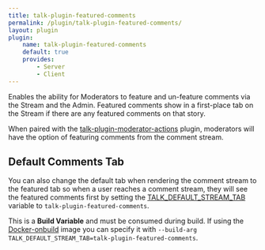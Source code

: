 ```yaml
---
title: talk-plugin-featured-comments
permalink: /plugin/talk-plugin-featured-comments/
layout: plugin
plugin:
    name: talk-plugin-featured-comments
    default: true
    provides:
        - Server
        - Client
---
```


Enables the ability for Moderators to feature and un-feature comments via the
Stream and the Admin. Featured comments show in a first-place tab on the Stream
if there are any featured comments on that story.

When paired with the [talk-plugin-moderator-actions](/talk/plugin/talk-plugin-moderator-actions)
plugin, moderators will have the option of featuring comments from the comment
stream.

## Default Comments Tab

You can also change the default tab when rendering the comment stream to the
featured tab so when a user reaches a comment stream, they will see the featured
comments first by setting the [TALK_DEFAULT_STREAM_TAB](/talk/advanced-configuration/#talk-default-stream-tab)
variable to `talk-plugin-featured-comments`.

This is a **Build Variable** and must be consumed during build. If using the
[Docker-onbuild](/talk/installation-from-docker/#onbuild)
image you can specify it with `--build-arg TALK_DEFAULT_STREAM_TAB=talk-plugin-featured-comments`.
